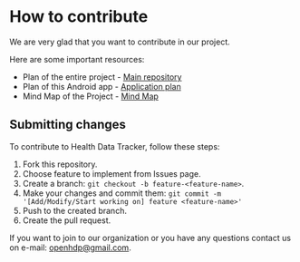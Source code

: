 # How to contribute

We are very glad that you want to contribute in our project.

Here are some important resources:

- Plan of the entire project - [Main repository](https://github.com/Open-Health-Data-Project/Open-Health-Data-Project)
- Plan of this Android app - [Application plan](https://github.com/Open-Health-Data-Project/hdp-android/blob/develop/APPLICATION_PLAN.md)
- Mind Map of the Project - [Mind Map](https://bubbl.us/NTYxMTAxNy8xMDY5NTQzNC84YjE5MDRjMGI5ZmIzNjVmNDljNjAwMzIzMWU4NWQwYQ==-X)

## Submitting changes

To contribute to Health Data Tracker, follow these steps:

1. Fork this repository.
2. Choose feature to implement from Issues page.
3. Create a branch: `git checkout -b feature-<feature-name>`.
4. Make your changes and commit them: `git commit -m '[Add/Modify/Start working on] feature <feature-name>'`
5. Push to the created branch.
6. Create the pull request.

If you want to join to our organization or you have any questions contact us on e-mail: <openhdp@gmail.com>.
